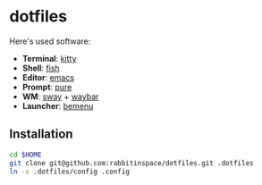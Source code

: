 # dotfiles

Here's used software:

- **Terminal**: [kitty](https://sw.kovidgoyal.net/kitty/)
- **Shell**: [fish](https://fishshell.com/)
- **Editor**: [emacs](https://github.com/hlissner/doom-emacs)
- **Prompt**: [pure](https://github.com/rafaelrinaldi/pure)
- **WM**: [sway](https://swaywm.org/) + [waybar](https://github.com/Alexays/Waybar)
- **Launcher**: [bemenu](https://github.com/Cloudef/bemenu)

## Installation

```bash
cd $HOME
git clone git@github.com:rabbitinspace/dotfiles.git .dotfiles
ln -s .dotfiles/config .config
```
